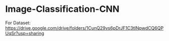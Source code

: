 # Image-Classification-CNN
For Dataset: https://drive.google.com/drive/folders/1CunQ29vs6pDrJF1C3tINpwdCQ6QPUqSr?usp=sharing

